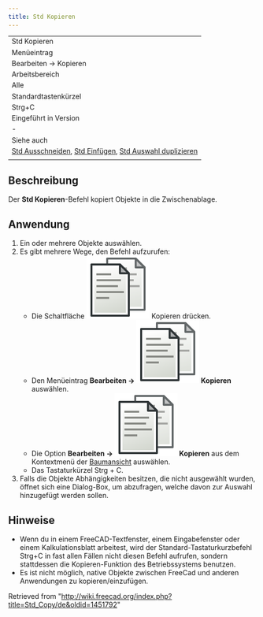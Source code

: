 ```yaml
---
title: Std Kopieren
---
```


|                                                                                                                                                                               |
| ----------------------------------------------------------------------------------------------------------------------------------------------------------------------------- |
| Std Kopieren                                                                                                                                                                  |
| Menüeintrag                                                                                                                                                                   |
| Bearbeiten → Kopieren                                                                                                                                                         |
| Arbeitsbereich                                                                                                                                                                |
| Alle                                                                                                                                                                          |
| Standardtastenkürzel                                                                                                                                                          |
| Strg+C                                                                                                                                                                        |
| Eingeführt in Version                                                                                                                                                         |
| -                                                                                                                                                                             |
| Siehe auch                                                                                                                                                                    |
| [Std Ausschneiden](/Std_Cut/de "Std Cut/de"), [Std Einfügen](/Std_Paste/de "Std Paste/de"), [Std Auswahl duplizieren](/Std_DuplicateSelection/de "Std DuplicateSelection/de") |
|                                                                                                                                                                               |

## Beschreibung

Der **Std Kopieren**-Befehl kopiert Objekte in die Zwischenablage.

## Anwendung

1. Ein oder mehrere Objekte auswählen.
2. Es gibt mehrere Wege, den Befehl aufzurufen:
   - Die Schaltfläche ![](/src/assets/images/Std_Copy.svg) Kopieren drücken.
   - Den Menüeintrag **Bearbeiten → ![](/src/assets/images/Std_Copy.svg) Kopieren** auswählen.
   - Die Option **Bearbeiten → ![](/src/assets/images/Std_Copy.svg) Kopieren** aus dem Kontextmenü der [Baumansicht](/Tree_view/de "Tree view/de") auswählen.
   - Das Tastaturkürzel Strg + C.
3. Falls die Objekte Abhängigkeiten besitzen, die nicht ausgewählt wurden, öffnet sich eine Dialog-Box, um abzufragen, welche davon zur Auswahl hinzugefügt werden sollen.

## Hinweise

- Wenn du in einem FreeCAD-Textfenster, einem Eingabefenster oder einem Kalkulationsblatt arbeitest, wird der Standard-Tastaturkurzbefehl Strg+C in fast allen Fällen nicht diesen Befehl aufrufen, sondern stattdessen die Kopieren-Funktion des Betriebssystems benutzen.
- Es ist nicht möglich, native Objekte zwischen FreeCad und anderen Anwendungen zu kopieren/einzufügen.

Retrieved from "<http://wiki.freecad.org/index.php?title=Std_Copy/de&oldid=1451792>"
